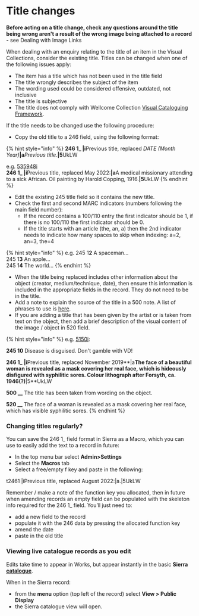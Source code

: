 # Title changes

**Before acting on a title change, check any questions around the title being wrong aren't a result of the wrong image being attached to a record -** see Dealing with Image Links

When dealing with an enquiry relating to the title of an item in the Visual Collections, consider the existing title. Titles can be changed when one of the following issues apply:

* The item has a title which has not been used in the title field
* The title wrongly describes the subject of the item
* The wording used could be considered offensive, outdated, not inclusive
* The title is subjective
* The title does not comply with Wellcome Collection [Visual Cataloguing Framework](https://docs.wellcomecollection.org/visual-material/metadata-framework/metadata-elements/title-brief-description).

If the title needs to be changed use the following procedure:

* Copy the old title to a 246 field, using the following format:

{% hint style="info" %}
**246 1\_ |i**Previous title, replaced _DATE (Month Year)_**|a**_Previous title_.**|5**UkLW

e.g. [535948i](https://wellcomecollection.org/works/u4hc2hwe) \
**246 1\_ |i**Previous title, replaced May 2022:**|a**A medical missionary attending to a sick African. Oil painting by Harold Copping, 1916.**|5**UkLW
{% endhint %}

* Edit the existing 245 title field so it contains the new title.
* Check the first and second MARC indicators (numbers following the main field number):
  * If the record contains a 100/110 entry the first indicator should be 1, if there is no 100/110 the first indicator should be 0.
  * If the title starts with an article (the, an, a) then the 2nd indicator needs to indicate how many spaces to skip when indexing: a=2, an=3, the=4

{% hint style="info" %}
e.g.   245 1**2** A spaceman...\
&#x20;        245 1**3** An apple...\
&#x20;        245 1**4** The world...
{% endhint %}

* When the title being replaced includes other information about the object (creator, medium/technique, date), then ensure this information is included in the appropriate fields in the record. They do not need to be in the title.
* Add a note to explain the source of the title in a 500 note. A list of phrases to use is [here](https://docs.wellcomecollection.org/visual-material/metadata-framework/metadata-elements/title-brief-description).
* If you are adding a title that has been given by the artist or is taken from text on the object, then add a brief description of the visual content of the image / object in 520 field.

{% hint style="info" %}
e.g. [5150i](https://wellcomecollection.org/works/mahrpy8v):  &#x20;

**245 10** Disease is disguised. Don't gamble with VD!

**246 1\_** **|i**Previous title, replaced November 2019**|a**The face of a beautiful woman is revealed as a mask covering her real face, which is hideously disfigured with syphilitic sores. Colour lithograph after Forsyth, ca. 1946(?)**|5**UkLW

**500 \_\_** The title has been taken from wording on the object.

**520 \_\_** The face of a woman is revealed as a mask covering her real face, which has visible syphilitic sores.
{% endhint %}

### **Changing titles regularly?**

You can save the 246 1\_ field format in Sierra as a Macro, which you can use to easily add the text to a record in future:

* In the top menu bar select **Admin>Settings**
* Select the **Macros** tab
* Select a free/empty f key and paste in the following:

&#x20;      t2461 |iPrevious title, replaced August 2022:|a.|5UkLW

Remember / make a note of the function key you allocated, then in future when amending records an empty field can be populated with the skeleton info required for the 246 1\_ field. You’ll just need to:

* add a new field to the record
* populate it with the 246 data by pressing the allocated function key
* amend the date
* paste in the old title

### Viewing live catalogue records as you edit

Edits take time to appear in Works, but appear instantly in the basic **Sierra** [**catalogue**](https://catalogue.wellcomelibrary.org/).

When in the Sierra record:

* from the **menu** option (top left of the record) select **View > Public Display**
* the Sierra catalogue view will open.
